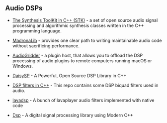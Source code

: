 ## Audio DSPs

- [The Synthesis ToolKit in C++ (STK)](https://ccrma.stanford.edu/software/stk/) - a set of open source audio signal processing and algorithmic synthesis classes written in the C++ programming language.<br>
- [MadronaLib](https://github.com/madronalabs/madronalib) - provides one clear path to writing maintainable audio code without sacrificing performance.<br>
- [AudioGridder](https://github.com/apohl79/audiogridder) - a plugin host, that allows you to offload the DSP processing of audio plugins to remote computers running macOS or Windows.<br>
- [DaisySP](https://github.com/electro-smith/DaisySP) - A Powerful, Open Source DSP Library in C++<br>


- [DSP filters in C++](https://github.com/dimtass/DSP-Cpp-filters) - This repo contains some DSP biquad filters used in audio.<br>
- [lavadsp](https://github.com/natanbc/lavadsp) - A bunch of lavaplayer audio filters implemented with native code<br>
- [Dsp](https://github.com/nullpunktTUD/Dsp) - A digital signal processing library using Modern C++<br>


